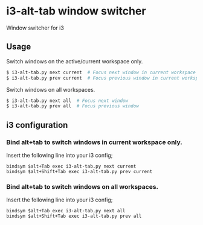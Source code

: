 
# i3-alt-tab window switcher

Window switcher for i3

## Usage

Switch windows on the active/current workspace only.

~~~~sh
$ i3-alt-tab.py next current  # Focus next window in current workspace only
$ i3-alt-tab.py prev current  # Focus previous window in current workspace only
~~~~

Switch windows on all workspaces.

~~~~sh
$ i3-alt-tab.py next all  # Focus next window 
$ i3-alt-tab.py prev all  # Focus previous window
~~~~

## i3 configuration


### Bind alt+tab to switch windows in current workspace only.

Insert the following line into your i3 config;
~~~~
bindsym $alt+Tab exec i3-alt-tab.py next current
bindsym $alt+Shift+Tab exec i3-alt-tab.py prev current
~~~~

### Bind alt+tab to switch windows on all workspaces.

Insert the following line into your i3 config;
~~~~
bindsym $alt+Tab exec i3-alt-tab.py next all
bindsym $alt+Shift+Tab exec i3-alt-tab.py prev all
~~~~

